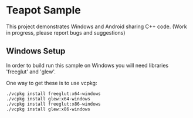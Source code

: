 ﻿# Teapot Sample

This project demonstrates Windows and Android sharing C++ code.
(Work in progress, please report bugs and suggestions)

## Windows Setup

In order to build run this sample on Windows you will need libraries 'freeglut' and 'glew'.

One way to get these is to use vcpkg:

```
./vcpkg install freeglut:x64-windows
./vcpkg install glew:x64-windows
./vcpkg install freeglut:x86-windows
./vcpkg install glew:x86-windows
```